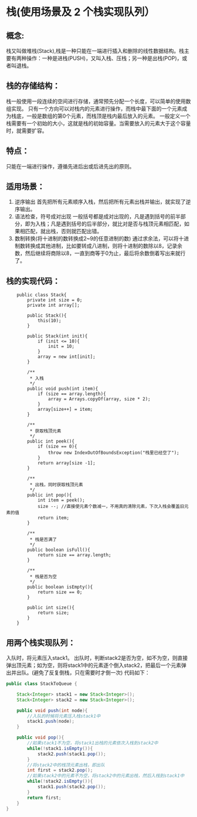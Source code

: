 # 栈(使用场景及 2 个栈实现队列）


概念:
---------------------
栈又叫做堆栈(Stack),栈是一种只能在一端进行插入和删除的线性数据结构。栈主要有两种操作：一种是进栈(PUSH)，又叫入栈、压栈；另一种是出栈(POP)，或者叫退栈。

栈的存储结构：
---------------------
栈一般使用一段连续的空间进行存储，通常预先分配一个长度，可以简单的使用数组实现。
只有一个方向可以对栈内的元素进行操作，而栈中最下面的一个元素成为栈底，一般是数组的第0个元素，而栈顶是栈内最后放入的元素。
一般定义一个栈需要有一个初始的大小，这就是栈的初始容量。当需要放入的元素大于这个容量时，就需要扩容。

特点：
---------------------
只能在一端进行操作，遵循先进后出或后进先出的原则。

适用场景：
---------------------
1. 逆序输出
首先把所有元素顺序入栈，然后把所有元素出栈并输出，就实现了逆序输出。
2. 语法检查，符号成对出现
一般括号都是成对出现的，凡是遇到括号的前半部分，即为入栈；凡是遇到括号的后半部分，就比对是否与栈顶元素相匹配，如果相匹配，就出栈，否则就匹配出错。
3. 数制转换(将十进制的数转换成2~9的任意进制的数)
通过求余法，可以将十进制数转换成其他进制，比如要转成八进制，则将十进制的数除以8，记录余数，然后继续将商除以8，一直到商等于0为止，最后将余数倒着写出来就行了。

栈的实现代码：
---------------------
```
	public class Stack{
        private int size = 0;
        private int array[];

        public Stack(){
            this(10);
        }

        public Stack(int init){
            if (init <= 10){
                init = 10;
            }
            array = new int[init];
        }

        /**
         * 入栈
         */
        public void push(int item){
            if (size == array.length){
                array = Arrays.copyOf(array, size * 2);
            }
            array[size++] = item;
        }

        /**
         * 获取栈顶元素
         */
        public int peek(){
            if (size == 0){
                throw new IndexOutOfBoundsException("栈里已经空了");
            }
            return array[size -1];
        }

        /**
         * 出栈，同时获取栈顶元素
         */
        public int pop(){
            int item = peek();
            size --; //直接使元素个数减一，不用真的清除元素，下次入栈会覆盖旧元素的值
            return item;
        }

        /**
         * 栈是否满了
         */
        public boolean isFull(){
            return size == array.length;
        }

        /**
         * 栈是否为空
         */
        public boolean isEmpty(){
            return size == 0;
        }

        public int size(){
            return size;
        }
    }

```


用两个栈实现队列：
---------------------
入队时，将元素压入stack1。
出队时，判断stack2是否为空，如不为空，则直接弹出顶元素；如为空，则将stack1中的元素逐个倒入stack2，把最后一个元素弹出并出队。(避免了反复倒栈，只在需要时才倒一次)
代码如下：

```java
public class StackToQueue {

	Stack<Integer> stack1 = new Stack<Integer>();
	Stack<Integer> stack2 = new Stack<Integer>();

	public void push(int node){
		//入队的时候将元素压入栈stack1中
		stack1.push(node);
	}

	public void pop(){
		//如果stack1不为空，将stack1出栈的元素依次入栈到stack2中
		while(!stack1.isEmpty()){
			stack2.push(stack1.pop());
		}
		//将stack2中的栈顶元素出栈，即出队
		int first = stack2.pop();
		//如果stack2中的元素不为空，将stack2中的元素出栈，然后入栈到stack1中
		while(!stack2.isEmpty()){
			stack1.push(stack2.pop());
		}
		return first;
	}
}
```



